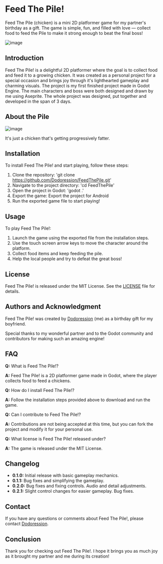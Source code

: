 # Feed The Pile!

Feed The Pile (chicken) is a mini 2D platformer game for my partner's birthday as a gift. The game is simple, fun, and filled with love — collect food to feed the Pile to make it strong enough to beat the final boss!

![image](https://github.com/user-attachments/assets/c37c467a-3700-4623-b428-e33698fc6add)





## **Introduction**

Feed The Pile! is a delightful 2D platformer where the goal is to collect food and feed it to a growing chicken. It was created as a personal project for a special occasion and brings joy through it's lighthearted gameplay and charming visuals. 
The project is my first finished project made in Godot Engine.
The main characters and boss were both designed and drawn by me using Aseprite. The whole project was designed, put together and developed in the span of 3 days.

## **About the Pile**
![image](https://github.com/user-attachments/assets/b718d33b-d647-4784-a4d5-b16b10015679)

It's just a chicken that's getting progressively fatter.

## **Installation**

To install Feed The Pile! and start playing, follow these steps:

1. Clone the repository: 'git clone https://github.com/Dodoression/FeedThePile.git'
2. Navigate to the project directory: 'cd FeedThePile'
3. Open the project in Godot: 'godot .'
4. Export the game: Export the project for Android
5. Run the exported game file to start playing!

## **Usage**

To play Feed The Pile!:

1. Launch the game using the exported file from the installation steps.
2. Use the touch screen arrow keys to move the character around the platform.
3. Collect food items and keep feeding the pile.
4. Help the local people and try to defeat the great boss!


## **License**

Feed The Pile! is released under the MIT License. See the [LICENSE](https://choosealicense.com/licenses/mit/) file for details.

## **Authors and Acknowledgment**

Feed The Pile! was created by [Dodoression](https://github.com/Dodoression/) (me) as a birthday gift for my boyfriend.

Special thanks to my wonderful partner and to the Godot community and contributors for making such an amazing engine!


## **FAQ**

**Q:** What is Feed The Pile!?

**A:** Feed The Pile! is a 2D platformer game made in Godot, where the player collects food to feed a chickens.

**Q:** How do I install Feed The Pile!?

**A:** Follow the installation steps provided above to download and run the game.

**Q:** Can I contribute to Feed The Pile!?

**A:** Contributions are not being accepted at this time, but you can fork the project and modify it for your personal use.

**Q:** What license is Feed The Pile! released under?

**A:** The game is released under the MIT License.

## **Changelog**

- **0.1.0:** Initial release with basic gameplay mechanics.
- **0.1.1:** Bug fixes and simplifying the gameplay.
- **0.2.0:** Bug fixes and fixing controls. Audio and detail adjustments.
- **0.2.1:** Slight control changes for easier gameplay. Bug fixes.

## **Contact**

If you have any questions or comments about Feed The Pile!, please contact [Dodoression](https://github.com/Dodoression/).

## **Conclusion**

Thank you for checking out Feed The Pile!. I hope it brings you as much joy as it brought my partner and me during its creation!
